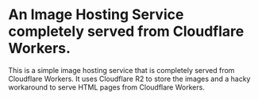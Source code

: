 # An Image Hosting Service completely served from Cloudflare Workers.

This is a simple image hosting service that is completely served from Cloudflare Workers. It uses Cloudflare R2 to store the images and a hacky workaround to serve HTML pages from Cloudflare Workers.